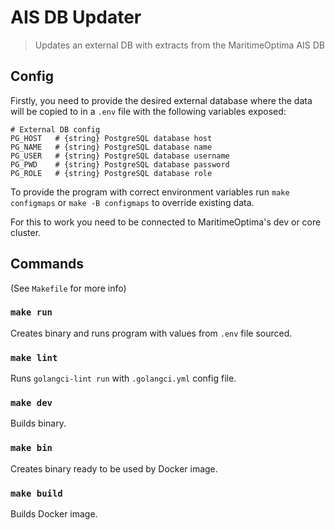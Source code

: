 # AIS DB Updater

> Updates an external DB with extracts from the MaritimeOptima AIS DB

## Config

Firstly, you need to provide the desired external database where the data
will be copied to in a `.env` file with the following variables exposed:

```env
# External DB config
PG_HOST   # {string} PostgreSQL database host
PG_NAME   # {string} PostgreSQL database name
PG_USER   # {string} PostgreSQL database username
PG_PWD    # {string} PostgreSQL database password
PG_ROLE   # {string} PostgreSQL database role
```

To provide the program with correct environment variables run `make configmaps`
or `make -B configmaps` to override existing data.

For this to work you need to be connected to MaritimeOptima's dev or core cluster.

## Commands

(See `Makefile` for more info)

### `make run`

Creates binary and runs program with values from `.env` file sourced.

### `make lint`

Runs `golangci-lint run` with `.golangci.yml` config file.

### `make dev`

Builds binary.

### `make bin`

Creates binary ready to be used by Docker image.

### `make build`

Builds Docker image.
